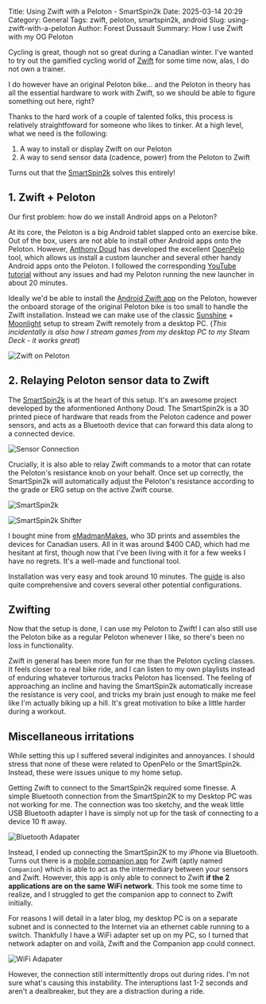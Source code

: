 Title: Using Zwift with a Peloton - SmartSpin2k
Date: 2025-03-14 20:29
Category: General
Tags: zwift, peloton, smartspin2k, android
Slug: using-zwift-with-a-peloton
Author: Forest Dussault
Summary: How I use Zwift with my OG Peloton

Cycling is great, though not so great during a Canadian winter. I've wanted to try out the gamified cycling world of [Zwift](www.zwift.com) for some 
time now, alas, I do not own a trainer. 

I do however have an original Peloton bike... and the Peloton in theory has all the essential hardware to work with Zwift,
so we should be able to figure something out here, right?

Thanks to the hard work of a couple of talented folks, this process is relatively straightfoward for someone who 
likes to tinker. At a high level, what we need is the following:

1. A way to install or display Zwift on our Peloton
2. A way to send sensor data (cadence, power) from the Peloton to Zwift

Turns out that the [SmartSpin2k](https://www.smartspin2k.com/) solves this entirely!

## 1. Zwift + Peloton

Our first problem: how do we install Android apps on a Peloton? 

At its core, the Peloton is a big Android 
tablet slapped onto an exercise bike. Out of the box, users are not able to install other Android apps onto the Peloton. 
However, [Anthony Doud](https://github.com/doudar) has 
developed the excellent [OpenPelo](https://github.com/doudar/OpenPelo) tool, 
which allows us install a custom launcher and several other handy Android apps onto the Peloton. 
I followed the corresponding [YouTube tutorial](https://www.youtube.com/watch?v=Q5XIlXqa0Cg) without any issues and had 
my Peloton running the new launcher in about 20 minutes.

Ideally we'd be able to install the [Android Zwift app](https://play.google.com/store/apps/details?id=com.zwift.zwiftgame&hl=en_CA) on the Peloton, 
however the onboard storage of the original Peloton bike is too small to handle the Zwift installation.
Instead we can make use of the classic [Sunshine](https://github.com/LizardByte/Sunshine) + [Moonlight](https://github.com/moonlight-stream) setup to stream Zwift 
remotely from a desktop PC.
(_This incidentally is also how I stream games from my desktop PC to my Steam Deck - it works great_)

![Zwift on Peloton](/images/zwift-with-peloton/it_works.JPEG "Zwift streamed via Moonlight to the Peloton tablet")

## 2. Relaying Peloton sensor data to Zwift

The [SmartSpin2k](https://www.smartspin2k.com/) is at the heart of this setup. It's an awesome project developed 
by the aformentioned Anthony Doud. The SmartSpin2k is a 3D printed piece of hardware that reads from the Peloton cadence 
and power sensors, and acts as a Bluetooth device that can forward this data along to a connected device. 

![Sensor Connection](/images/zwift-with-peloton/sensor_connection.JPEG "Rerouting Peloton sensor data to the SmartSpin2k")

Crucially, it is also able to relay Zwift commands to a motor that can rotate the Peloton's resistance knob on your 
behalf. Once set up correctly, the SmartSpin2k will automatically adjust the Peloton's resistance according to the 
grade or ERG setup on the active Zwift course.

![SmartSpin2k](/images/zwift-with-peloton/smartspin2k.JPEG "SmartSpin2k motorized resistance controller")

![SmartSpin2k Shifter](/images/zwift-with-peloton/shifter.JPEG "SmartSpin2k gear shifter, allows for manual adjustments to resistance")

I bought mine from [eMadmanMakes](https://www.etsy.com/listing/1356903775/smartspin2k-v3-spin-bike-smart-trainer?etsrc=sdt), 
who 3D prints and assembles the devices for Canadian users. All in it was around $400 CAD, which had me hesitant at first, 
though now that I've been living with it for a few weeks I have no regrets. It's a well-made and functional tool.

Installation was very easy and took around 10 minutes. The [guide](https://docs.smartspin2k.com/documentation/configuration.html) is also quite comprehensive and covers several other 
potential configurations.

## Zwifting

Now that the setup is done, I can use my Peloton to Zwift! I can also still use the Peloton bike as a regular 
Peloton whenever I like, so there's been no loss in functionality. 

Zwift in general has been more fun for me than the Peloton cycling classes. It feels closer to a real bike ride, and I 
can listen to my own playlists instead of enduring whatever torturous tracks Peloton has licensed. The feeling of approaching an 
incline and having the SmartSpin2k automatically increase the resistance is very cool, and tricks my brain just enough to make me feel like 
I'm actually biking up a hill. It's great motivation to bike a little harder during a workout. 

## Miscellaneous irritations

While setting this up I suffered several indiginites and annoyances. I should stress that none of these were related to 
OpenPelo or the SmartSpin2k. Instead, these were issues unique to my home setup.  

Getting Zwift to connect to the SmartSpin2k required some finesse. A simple Bluetooth connection from the SmartSpin2K to my Desktop PC 
was not working for me. The connection was too sketchy, and the weak little USB Bluetooth adapter I have is simply not up 
for the task of connecting to a device 10 ft away.

![Bluetooth Adapater](/images/zwift-with-peloton/bluetooth_adapter.JPEG "An inadequate Bluetooth adapter")

Instead, I ended up connecting the SmartSpin2K to my iPhone via Bluetooth. Turns out there is a [mobile companion app](https://apps.apple.com/us/app/zwift-companion/id934083691) 
for Zwift (aptly named `Companion`) which is able to act as the intermediary between your sensors and Zwift. 
However, this app is only able to connect to Zwift 
**if the 2 applications are on the same WiFi network**. This took me some time to realize, and I struggled to get the 
companion app to connect to Zwift initially. 

For reasons I will detail in a later blog, my desktop PC is on a separate subnet and is connected to the Internet via 
an ethernet cable running to a switch. Thankfully I have a WiFi adapter set up on my PC, so I turned that 
network adapter on and voilà, Zwift and the Companion app could connect.

![WiFi Adapater](/images/zwift-with-peloton/wifi_adapter.JPEG "The WiFi adapter that saved the day")

However, the connection still intermittently drops out during rides. I'm not sure what's causing this instability. 
The interuptions last 1-2 seconds and aren't a dealbreaker, but they are a distraction during a ride.